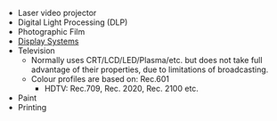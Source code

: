 - Laser video projector
- Digital Light Processing (DLP)
- Photographic Film
- [Display Systems](Display%20Systems.md)
- Television
	- Normally uses CRT/LCD/LED/Plasma/etc. but does not take full advantage of their properties, due to limitations of broadcasting.
	- Colour profiles are based on: Rec.601
		- HDTV: Rec.709, Rec. 2020, Rec. 2100 etc.
- Paint
- Printing